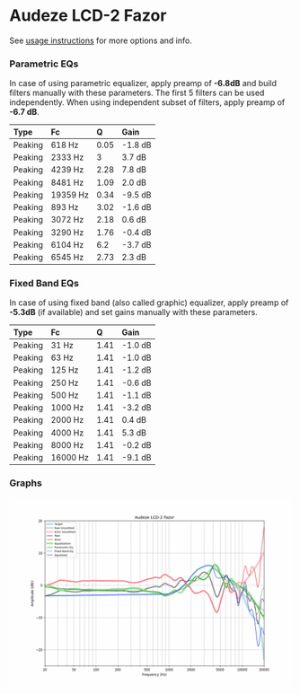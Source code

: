 # Audeze LCD-2 Fazor
See [usage instructions](https://github.com/jaakkopasanen/AutoEq#usage) for more options and info.

### Parametric EQs
In case of using parametric equalizer, apply preamp of **-6.8dB** and build filters manually
with these parameters. The first 5 filters can be used independently.
When using independent subset of filters, apply preamp of **-6.7 dB**.

| Type    | Fc       |    Q | Gain    |
|:--------|:---------|:-----|:--------|
| Peaking | 618 Hz   | 0.05 | -1.8 dB |
| Peaking | 2333 Hz  | 3    | 3.7 dB  |
| Peaking | 4239 Hz  | 2.28 | 7.8 dB  |
| Peaking | 8481 Hz  | 1.09 | 2.0 dB  |
| Peaking | 19359 Hz | 0.34 | -9.5 dB |
| Peaking | 893 Hz   | 3.02 | -1.6 dB |
| Peaking | 3072 Hz  | 2.18 | 0.6 dB  |
| Peaking | 3290 Hz  | 1.76 | -0.4 dB |
| Peaking | 6104 Hz  | 6.2  | -3.7 dB |
| Peaking | 6545 Hz  | 2.73 | 2.3 dB  |

### Fixed Band EQs
In case of using fixed band (also called graphic) equalizer, apply preamp of **-5.3dB**
(if available) and set gains manually with these parameters.

| Type    | Fc       |    Q | Gain    |
|:--------|:---------|:-----|:--------|
| Peaking | 31 Hz    | 1.41 | -1.0 dB |
| Peaking | 63 Hz    | 1.41 | -1.0 dB |
| Peaking | 125 Hz   | 1.41 | -1.2 dB |
| Peaking | 250 Hz   | 1.41 | -0.6 dB |
| Peaking | 500 Hz   | 1.41 | -1.1 dB |
| Peaking | 1000 Hz  | 1.41 | -3.2 dB |
| Peaking | 2000 Hz  | 1.41 | 0.4 dB  |
| Peaking | 4000 Hz  | 1.41 | 5.3 dB  |
| Peaking | 8000 Hz  | 1.41 | -0.2 dB |
| Peaking | 16000 Hz | 1.41 | -9.1 dB |

### Graphs
![](./Audeze%20LCD-2%20Fazor.png)